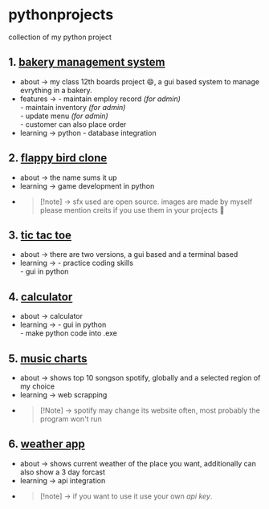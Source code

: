 # pythonprojects
collection of my python project

## 1. [bakery management system](bakery_mng_sys)
- about -> my class 12th boards project 😄, a gui based system to manage evrything in a bakery.
- features -> - maintain employ record _(for admin)_ <br>
              - maintain inventory _(for admin)_ <br>
              - update menu _(for admin)_<br>
              - customer can also place order<br>
- learning -> python - database integration

## 2. [flappy bird clone](flappy)
- about -> the name sums it up
- learning -> game development in python
- > [!note] -> sfx used are open source. images are made by myself please mention creits if you use them in your projects 🙂

## 3. [tic tac toe](tic_tac_toe)
- about -> there are two versions, a gui based and a terminal based
- learning -> - practice coding skills<br>
              - gui in python<br>

## 4. [calculator](calc)
- about -> calculator
- learning -> - gui in python<br>
              - make python code into .exe<br>

## 5. [music charts](music_charts)
- about -> shows top 10 songson spotify, globally and a selected region of my choice
- learning -> web scrapping
- > [!Note] -> spotify may change its website often, most probably the program won't run

## 6. [weather app](weather)
- about -> shows current weather of the place you want, additionally can also show a 3 day forcast
- learning -> api integration
- > [!note] -> if you want to use it use your own _api key_. 
